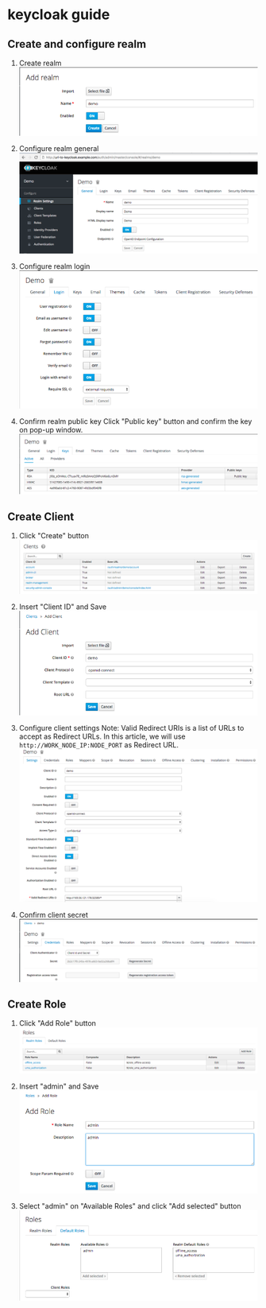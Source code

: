 # keycloak guide

## Create and configure realm

1. Create realm
![Create realm](./img/add_realm.png)

2. Configure realm general
![Create realm](./img/realm_general.png)

3. Configure realm login
![Create realm](./img/realm_login.png)

4. Confirm realm public key
Click "Public key" button and confirm the key on pop-up window.
![Create realm](./img/realm_publickey.png)

## Create Client

1. Click "Create" button
![Create Client](./img/add_client1.png)

2. Insert "Client ID" and Save
![Create Client](./img/add_client2.png)

3. Configure client settings
Note: Valid Redirect URIs is a list of URLs to accept as Redirect URLs. 
In this article, we will use `http://WORK_NODE_IP:NODE_PORT` as Redirect URL. 
![Create Client](./img/client_settings.png)

4. Confirm client secret
![Create Client](./img/client_secret.png)

## Create Role

1. Click "Add Role" button
![Create Role](./img/add_role1.png)

2. Insert "admin" and Save
![Create Role](./img/add_role2.png)

3. Select "admin" on "Available Roles" and click "Add selected" button
![Create Role](./img/role_default.png)
